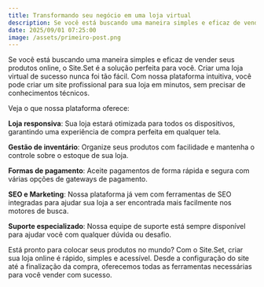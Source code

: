 ```yaml
---
title: Transformando seu negócio em uma loja virtual
description: Se você está buscando uma maneira simples e eficaz de vender seus produtos online, o Site.Set é a solução perfeita para você.
date: 2025/09/01 07:25:00
image: /assets/primeiro-post.png
---
```


Se você está buscando uma maneira simples e eficaz de vender seus produtos online, o Site.Set é a solução perfeita para você. Criar uma loja virtual de sucesso nunca foi tão fácil. Com nossa plataforma intuitiva, você pode criar um site profissional para sua loja em minutos, sem precisar de conhecimentos técnicos.

Veja o que nossa plataforma oferece:

**Loja responsiva**: Sua loja estará otimizada para todos os dispositivos, garantindo uma experiência de compra perfeita em qualquer tela.

**Gestão de inventário**: Organize seus produtos com facilidade e mantenha o controle sobre o estoque de sua loja.

**Formas de pagamento**: Aceite pagamentos de forma rápida e segura com várias opções de gateways de pagamento.

**SEO e Marketing**: Nossa plataforma já vem com ferramentas de SEO integradas para ajudar sua loja a ser encontrada mais facilmente nos motores de busca.

**Suporte especializado**: Nossa equipe de suporte está sempre disponível para ajudar você com qualquer dúvida ou desafio.

Está pronto para colocar seus produtos no mundo? Com o Site.Set, criar sua loja online é rápido, simples e acessível. Desde a configuração do site até a finalização da compra, oferecemos todas as ferramentas necessárias para você vender com sucesso.